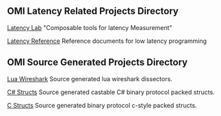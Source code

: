 ## OMI Latency Related Projects Directory

[Latency Lab](https://github.com/Open-Markets-Initiative/latency-lab "Composable tools for latency Measurement") "Composable tools for latency Measurement"

[Latency Reference](https://github.com/Open-Markets-Initiative/latency-reference "Latency reference articles and links") Reference documents for low latency programming 

## OMI Source Generated Projects Directory

[Lua Wireshark](https://github.com/Open-Markets-Initiative/wireshark-lua "Source generated lua Wireshark dissectors") Source generated lua wireshark dissectors.

[C# Structs](https://github.com/Open-Markets-Initiative/CSharp.Packed.Structs "Source generated C# structs") Source generated castable C# binary protocol packed structs.

[C Structs](https://github.com/Open-Markets-Initiative/c-structs "C style protocol structs") Source generated binary protocol c-style packed structs.
